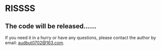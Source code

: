 # RISSSS

## The code will be released......
If you need it in a hurry or have any questions, please contact the author by email: audbut0702@163.com.
